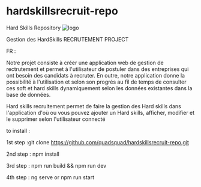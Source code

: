 # hardskillsrecruit-repo
Hard Skills Repository
![logo](https://user-images.githubusercontent.com/92694381/139270359-2b487eb2-0a80-48b9-8e9d-aa5a93f97360.png)

Gestion des HardSkills
RECRUTEMENT PROJECT

FR :

Notre projet consiste à créer une application web de gestion de rectrutement et permet à l'utilisateur de postuler dans des entreprises qui ont besoin des candidats à recruter. En outre, notre application donne la possibilité à l'utilisation et selon son progrés au fil de temps de consulter ces soft et hard skills dynamiquement selon les données existantes dans la base de données.

Hard skills recruitement permet de faire la gestion des Hard skills dans l'application d'où ou vous pouvez ajouter un Hard skills, afficher, modifier et le supprimer selon l'utilisateur connecté 

to install :

1st step :git clone https://github.com/quadsquad/hardskillsrecruit-repo.git

2nd step : npm install

3rd step : npm run build && npm run dev

4th step : ng serve or npm run start
